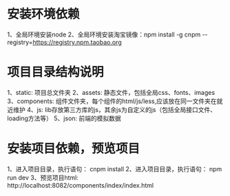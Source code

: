 # 
# 安装环境依赖

 1、全局环境安装node
 2、全局环境安装淘宝镜像：npm install -g cnpm --registry=https://registry.npm.taobao.org 


# 项目目录结构说明
 
 1、static: 项目总文件夹
 2、assets: 静态文件，包括全局css、fonts、images
 3、components: 组件文件夹，每个组件的html/js/less,应该放在同一文件夹在就近维护
 4、js: lib存放第三方库的js，其余js为自定义的js（包括全局接口文件、loading方法等）
 5、json: 前端的模拟数据


# 安装项目依赖，预览项目

 1、进入项目目录，执行语句： cnpm install 
 2、进入项目目录，执行语句： npm run dev
 3、预览项目html: http://localhost:8082/components/index/index.html
